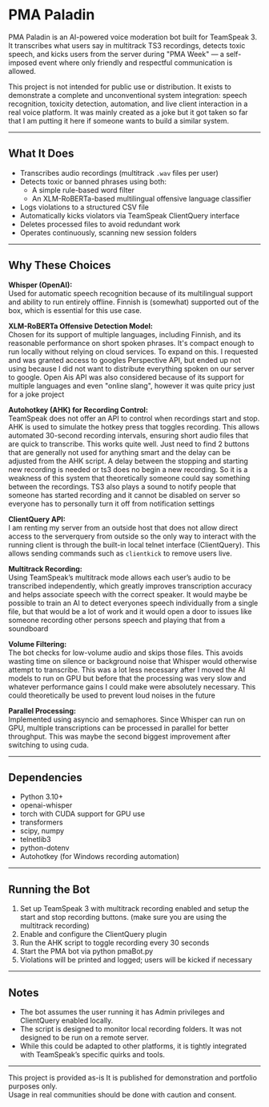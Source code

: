 # PMA Paladin

PMA Paladin is an AI-powered voice moderation bot built for TeamSpeak 3.  
It transcribes what users say in multitrack TS3 recordings, detects toxic speech, and kicks users from the server during "PMA Week" — a self-imposed event where only friendly and respectful communication is allowed.

This project is not intended for public use or distribution. It exists to demonstrate a complete and unconventional system integration: speech recognition, toxicity detection, automation, and live client interaction in a real voice platform. 
It was mainly created as a joke but it got taken so far that I am putting it here if someone wants to build a similar system.

---

## What It Does

- Transcribes audio recordings (multitrack `.wav` files per user)
- Detects toxic or banned phrases using both:
  - A simple rule-based word filter
  - An XLM-RoBERTa-based multilingual offensive language classifier
- Logs violations to a structured CSV file
- Automatically kicks violators via TeamSpeak ClientQuery interface
- Deletes processed files to avoid redundant work
- Operates continuously, scanning new session folders

---

## Why These Choices

**Whisper (OpenAI):**  
Used for automatic speech recognition because of its multilingual support and ability to run entirely offline. Finnish is (somewhat) supported out of the box, which is essential for this use case.

**XLM-RoBERTa Offensive Detection Model:**  
Chosen for its support of multiple languages, including Finnish, and its reasonable performance on short spoken phrases. It's compact enough to run locally without relying on cloud services.
To expand on this. I requested and was granted access to googles Perspective API, but ended up not using because I did not want to distribute everything spoken on our server to google. Open Ais API was also considered because of its support for multiple languages and even "online slang", however it was quite pricy just for a joke project

**Autohotkey (AHK) for Recording Control:**  
TeamSpeak does not offer an API to control when recordings start and stop. AHK is used to simulate the hotkey press that toggles recording. This allows automated 30-second recording intervals, ensuring short audio files that are quick to transcribe.
This works quite well. Just need to find 2 buttons that are generally not used for anything smart and the delay can be adjusted from the AHK script. A delay between the stopping and starting new recording is needed or ts3 does no begin a new recording. 
So it is a weakness of this system that theoretically someone could say something between the recordings. TS3 also plays a sound to notify people that someone has started recording and it cannot be disabled on server so everyone has to personally turn it off from notification settings

**ClientQuery API:**  
I am renting my server from an outside host that does not allow direct access to the serverquery from outside so the only way to interact with the running client is through the built-in local telnet interface (ClientQuery). This allows sending commands such as `clientkick` to remove users live.

**Multitrack Recording:**  
Using TeamSpeak’s multitrack mode allows each user’s audio to be transcribed independently, which greatly improves transcription accuracy and helps associate speech with the correct speaker. 
It would maybe be possible to train an AI to detect everyones speech individually from a single file, but that would be a lot of work and it would open a door to issues like someone recording other persons speech and playing that from a soundboard

**Volume Filtering:**  
The bot checks for low-volume audio and skips those files. This avoids wasting time on silence or background noise that Whisper would otherwise attempt to transcribe.
This was a lot less necessary after I moved the AI models to run on GPU but before that the processing was very slow and whatever performance gains I could make were absolutely necessary.
This could theoretically be used to prevent loud noises in the future

**Parallel Processing:**  
Implemented using asyncio and semaphores. Since Whisper can run on GPU, multiple transcriptions can be processed in parallel for better throughput.
This was maybe the second biggest improvement after switching to using cuda.

---

## Dependencies

- Python 3.10+
- openai-whisper
- torch with CUDA support for GPU use
- transformers
- scipy, numpy
- telnetlib3
- python-dotenv
- Autohotkey (for Windows recording automation)

---

## Running the Bot

1. Set up TeamSpeak 3 with multitrack recording enabled and setup the start and stop recording buttons. (make sure you are using the multitrack recording)
2. Enable and configure the ClientQuery plugin
3. Run the AHK script to toggle recording every 30 seconds
4. Start the PMA bot via python pmaBot.py
5. Violations will be printed and logged; users will be kicked if necessary

---

## Notes

- The bot assumes the user running it has Admin privileges and ClientQuery enabled locally.
- The script is designed to monitor local recording folders. It was not designed to be run on a remote server.
- While this could be adapted to other platforms, it is tightly integrated with TeamSpeak’s specific quirks and tools.

---


This project is provided as-is
It is published for demonstration and portfolio purposes only.  
Usage in real communities should be done with caution and consent.

